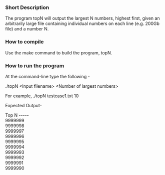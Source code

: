 ### Short Description

The program topN will output the largest N numbers, highest first, given an arbitrarily large file  containing individual numbers on each line (e.g. 200Gb file) and a number N.

### How to compile

Use the make command to build the program, topN.

### How to run the program

At the command-line type the following - 

./topN \<Input filename\> \<Number of largest numbers\>

For example,
./topN testcase1.txt 10

Expected Output-  

Top N -----  
9999999  
9999998  
9999997  
9999996  
9999995  
9999994  
9999993  
9999992  
9999991  
9999990  

